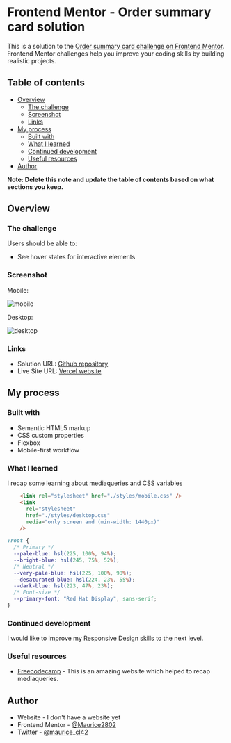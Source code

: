 # Frontend Mentor - Order summary card solution

This is a solution to the [Order summary card challenge on Frontend Mentor](https://www.frontendmentor.io/challenges/order-summary-component-QlPmajDUj). Frontend Mentor challenges help you improve your coding skills by building realistic projects. 

## Table of contents

- [Overview](#overview)
  - [The challenge](#the-challenge)
  - [Screenshot](#screenshot)
  - [Links](#links)
- [My process](#my-process)
  - [Built with](#built-with)
  - [What I learned](#what-i-learned)
  - [Continued development](#continued-development)
  - [Useful resources](#useful-resources)
- [Author](#author)

**Note: Delete this note and update the table of contents based on what sections you keep.**

## Overview

### The challenge

Users should be able to:

- See hover states for interactive elements

### Screenshot

Mobile:

![mobile](https://user-images.githubusercontent.com/70554280/129461752-34689e35-949f-4e68-9f86-20140e874291.png)

Desktop:

![desktop](https://user-images.githubusercontent.com/70554280/129461753-e0b4e383-f334-4d3f-ad13-9c7c04d8ee4a.png)


### Links

- Solution URL: [Github repository](https://github.com/Mauricio2802/order-component)
- Live Site URL: [Vercel website](https://order-component-xi.vercel.app/)

## My process

### Built with

- Semantic HTML5 markup
- CSS custom properties
- Flexbox
- Mobile-first workflow

### What I learned

I recap some learning about mediaqueries and CSS variables

```html
    <link rel="stylesheet" href="./styles/mobile.css" />
    <link
      rel="stylesheet"
      href="./styles/desktop.css"
      media="only screen and (min-width: 1440px)"
    />
```
```css
:root {
  /* Primary */
  --pale-blue: hsl(225, 100%, 94%);
  --bright-blue: hsl(245, 75%, 52%);
  /* Neutral */
  --very-pale-blue: hsl(225, 100%, 98%);
  --desaturated-blue: hsl(224, 23%, 55%);
  --dark-blue: hsl(223, 47%, 23%);
  /* Font-size */
  --primary-font: "Red Hat Display", sans-serif;
}
```

### Continued development

I would like to improve my Responsive Design skills to the next level.

### Useful resources

- [Freecodecamp](https://www.freecodecamp.org/) - This is an amazing website which helped to recap mediaqueries.

## Author

- Website - I don't have a website yet
- Frontend Mentor - [@Maurice2802](https://www.frontendmentor.io/profile/Maurice2802)
- Twitter - [@maurice_cl42](https://www.twitter.com/maurice_cl42)
